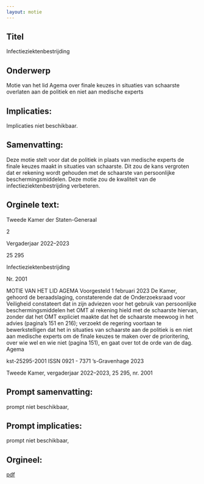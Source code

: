 ```yaml
---
layout: motie
---
```

## Titel
Infectieziektenbestrijding
## Onderwerp
Motie van het lid Agema over finale keuzes in situaties van schaarste overlaten aan de politiek en niet aan medische experts
## Implicaties:
Implicaties niet beschikbaar.
## Samenvatting:

Deze motie stelt voor dat de politiek in plaats van medische experts de finale keuzes maakt in situaties van schaarste. Dit zou de kans vergroten dat er rekening wordt gehouden met de schaarste van persoonlijke beschermingsmiddelen. Deze motie zou de kwaliteit van de infectieziektenbestrijding verbeteren.
## Orginele text:


Tweede Kamer der Staten-Generaal

2

Vergaderjaar 2022–2023

25 295

Infectieziektenbestrijding

Nr. 2001

MOTIE VAN HET LID AGEMA
Voorgesteld 1 februari 2023
De Kamer,
gehoord de beraadslaging,
constaterende dat de Onderzoeksraad voor Veiligheid constateert dat in
zijn adviezen voor het gebruik van persoonlijke beschermingsmiddelen
het OMT al rekening hield met de schaarste hiervan, zonder dat het OMT
expliciet maakte dat het de schaarste meewoog in het advies (pagina’s
151 en 216);
verzoekt de regering voortaan te bewerkstelligen dat het in situaties van
schaarste aan de politiek is en niet aan medische experts om de finale
keuzes te maken over de prioritering, over wie wel en wie niet (pagina
151),
en gaat over tot de orde van de dag.
Agema

kst-25295-2001
ISSN 0921 - 7371
’s-Gravenhage 2023

Tweede Kamer, vergaderjaar 2022–2023, 25 295, nr. 2001


## Prompt samenvatting:
prompt niet beschikbaar,

## Prompt implicaties:
prompt niet beschikbaar,
## Orgineel:
[pdf](https://gegevensmagazijn.tweedekamer.nl/OData/v4/2.0/Document(ba96b627-baee-44e8-8722-2603f48b50c0)/resource)
